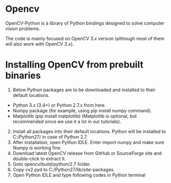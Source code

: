 # Opencv
OpenCV-Python is a library of Python bindings designed to solve computer vision problems.

The code is mainly focused on OpenCV 3.x version (although most of them will also work with OpenCV 2.x).

# Installing OpenCV from prebuilt binaries
1. Below Python packages are to be downloaded and installed to their default locations.
  * Python 3.x (3.4+) or Python 2.7.x from here.
  * Numpy package (for example, using pip install numpy command).
  * Matplotlib (pip install matplotlib) (Matplotlib is optional, but recommended since we use it a lot in our tutorials).
2. Install all packages into their default locations. Python will be installed to C:/Python27/ in case of Python 2.7.
3. After installation, open Python IDLE. Enter import numpy and make sure Numpy is working fine.
4. Download latest OpenCV release from GitHub or SourceForge site and double-click to extract it.
5. Goto opencv/build/python/2.7 folder.
6. Copy cv2.pyd to C:/Python27/lib/site-packages.
7. Open Python IDLE and type following codes in Python terminal
